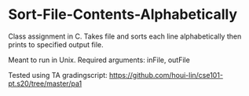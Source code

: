 # Sort-File-Contents-Alphabetically
Class assignment in C. Takes file and sorts each line alphabetically then prints to specified output file.

Meant to run in Unix. Required arguments: inFile, outFile

Tested using TA gradingscript: https://github.com/houi-lin/cse101-pt.s20/tree/master/pa1

